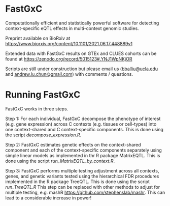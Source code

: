 # FastGxC
Computationally efficient and statistically powerful software for detecting context-specific eQTL effects in multi-context genomic studies. 

Preprint available on BioRxiv at https://www.biorxiv.org/content/10.1101/2021.06.17.448889v1 

Extended data with FastGxC results on GTEx and CLUES cohorts can be found at https://zenodo.org/record/5015123#.YNJ1WpNKjOR

Scripts are still under construction but please email us (bballiu@ucla.edu and andrew.lu.chun@gmail.com) with comments / questions. 

# Running FastGxC

FastGxC works in three steps. 

Step 1: For each individual, FastGxC decompose the phenotype of interest (e.g. gene expression) across C contexts (e.g. tissues or cell-types) into one context-shared and C context-specific components. This is done using the script _decompose_expression.R_.

Step 2: FastGxC estimates genetic effects on the context-shared component and each of the context-specific components separately using simple linear models as implemented in thr R package MatrixEQTL. This is done using the script _run_MatrixEQTL_by_context.R_.

Step 3: FastGxC performs multiple testing adjustment across all contexts, genes, and genetic variants tested using the hierarchical FDR procedures implemented in the R package TreeQTL. This is done using the script _run_TreeQTL.R_ This step can be replaced with other methods to adjust for multiple testing, e.g. mashR https://github.com/stephenslab/mashr. This can lead to a considerable increase in power! 
